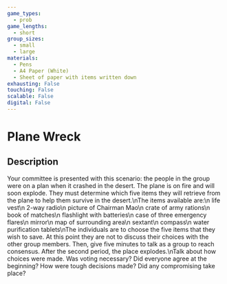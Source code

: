 ```yaml
---
game_types:
  - prob
game_lengths:
  - short
group_sizes:
  - small
  - large
materials:
  - Pens
  - A4 Paper (White)
  - Sheet of paper with items written down
exhausting: False
touching: False
scalable: False
digital: False
---
```

# Plane Wreck

## Description
Your committee is presented with this scenario: the people in the group were on a plan when it crashed in the desert. The plane is on fire and will soon explode. They must determine which five items they will retrieve from the plane to help them survive in the desert.\nThe items available are:\n life vest\n 2-way radio\n picture of Chairman Mao\n crate of army rations\n book of matches\n flashlight with batteries\n case of three emergency flares\n mirror\n map of surrounding area\n sextant\n compass\n water purification tablets\nThe individuals are to choose the five items that they wish to save. At this point they are not to discuss their choices with the other group members. Then, give five minutes to talk as a group to reach consensus. After the second period, the place explodes.\nTalk about how choices were made. Was voting necessary? Did everyone agree at the beginning? How were tough decisions made? Did any compromising take place?
